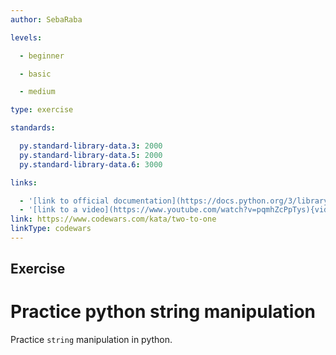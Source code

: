 ```yaml
---
author: SebaRaba

levels:

  - beginner

  - basic

  - medium

type: exercise

standards:

  py.standard-library-data.3: 2000
  py.standard-library-data.5: 2000
  py.standard-library-data.6: 3000

links:

  - '[link to official documentation](https://docs.python.org/3/library/string.html){website}'
  - '[link to a video](https://www.youtube.com/watch?v=pqmhZcPpTys){video}'
link: https://www.codewars.com/kata/two-to-one
linkType: codewars
---
```

## Exercise
# Practice python string manipulation

Practice `string` manipulation in python.